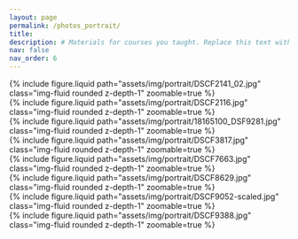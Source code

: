 ```yaml
---
layout: page
permalink: /photos_portrait/
title:
description: # Materials for courses you taught. Replace this text with your description.
nav: false
nav_order: 6
---
```


<div class="row mt-3">
    <div class="col-sm mt-3 mt-md-0">
        {% include figure.liquid path="assets/img/portrait/DSCF2141_02.jpg" class="img-fluid rounded z-depth-1" zoomable=true %}
    </div>
    <div class="col-sm mt-3 mt-md-0">
        {% include figure.liquid path="assets/img/portrait/DSCF2116.jpg" class="img-fluid rounded z-depth-1" zoomable=true %}
    </div>
    <div class="col-sm mt-3 mt-md-0">
        {% include figure.liquid path="assets/img/portrait/18165100_DSF9281.jpg" class="img-fluid rounded z-depth-1" zoomable=true %}
    </div>
</div>

<div class="row mt-3">
    <div class="col-sm mt-3 mt-md-0">
        {% include figure.liquid path="assets/img/portrait/DSCF3817.jpg" class="img-fluid rounded z-depth-1" zoomable=true %}
    </div>
    <div class="col-sm mt-3 mt-md-0">
        {% include figure.liquid path="assets/img/portrait/DSCF7663.jpg" class="img-fluid rounded z-depth-1" zoomable=true %}
    </div>
    <div class="col-sm mt-3 mt-md-0">
        {% include figure.liquid path="assets/img/portrait/DSCF8629.jpg" class="img-fluid rounded z-depth-1" zoomable=true %}
    </div>
</div>

<div class="row mt-3">
    <div class="col-sm mt-3 mt-md-0">
        {% include figure.liquid path="assets/img/portrait/DSCF9052-scaled.jpg" class="img-fluid rounded z-depth-1" zoomable=true %}
    </div>
    <div class="col-sm mt-3 mt-md-0">
        {% include figure.liquid path="assets/img/portrait/DSCF9388.jpg" class="img-fluid rounded z-depth-1" zoomable=true %}
    </div>
</div>
